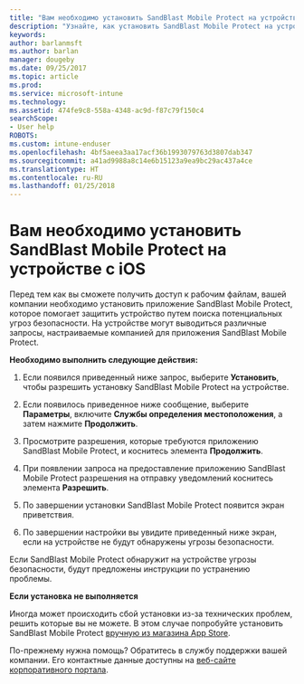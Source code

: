 ```yaml
---
title: "Вам необходимо установить SandBlast Mobile Protect на устройстве с iOS | Документы Майкрософт"
description: "Узнайте, как установить SandBlast Mobile Protect на устройстве с iOS."
keywords: 
author: barlanmsft
ms.author: barlan
manager: dougeby
ms.date: 09/25/2017
ms.topic: article
ms.prod: 
ms.service: microsoft-intune
ms.technology: 
ms.assetid: 474fe9c8-558a-4348-ac9d-f87c79f150c4
searchScope:
- User help
ROBOTS: 
ms.custom: intune-enduser
ms.openlocfilehash: 4bf5aeea3aa17acf36b1993079763d3807dab347
ms.sourcegitcommit: a41ad9988a8c14e6b15123a9ea9bc29ac437a4ce
ms.translationtype: HT
ms.contentlocale: ru-RU
ms.lasthandoff: 01/25/2018
---
```

# <a name="you-need-to-install-sandblast-mobile-protect-on-your-ios-device"></a>Вам необходимо установить SandBlast Mobile Protect на устройстве с iOS

Перед тем как вы сможете получить доступ к рабочим файлам, вашей компании необходимо установить приложение SandBlast Mobile Protect, которое помогает защитить устройство путем поиска потенциальных угроз безопасности. На устройстве могут выводиться различные запросы, настраиваемые компанией для приложения SandBlast Mobile Protect.

**Необходимо выполнить следующие действия:**

1.  Если появился приведенный ниже запрос, выберите **Установить**, чтобы разрешить установку SandBlast Mobile Protect на устройстве.

2. Если появилось приведенное ниже сообщение, выберите **Параметры**, включите **Службы определения местоположения**, а затем нажмите **Продолжить**.

3. Просмотрите разрешения, которые требуются приложению SandBlast Mobile Protect, и коснитесь элемента **Продолжить**.

4. При появлении запроса на предоставление приложению SandBlast Mobile Protect разрешения на отправку уведомлений коснитесь элемента **Разрешить**.

5. По завершении установки SandBlast Mobile Protect появится экран приветствия.

6. По завершении настройки вы увидите приведенный ниже экран, если на устройстве не будут обнаружены угрозы безопасности.

Если SandBlast Mobile Protect обнаружит на устройстве угрозы безопасности, будут предложены инструкции по устранению проблемы.

**Если установка не выполняется**

Иногда может происходить сбой установки из-за технических проблем, решить которые вы не можете. В этом случае попробуйте установить SandBlast Mobile Protect [вручную из магазина App Store](https://itunes.apple.com/app/sandblast-mobile-protect/id1006390797).

По-прежнему нужна помощь? Обратитесь в службу поддержки вашей компании. Его контактные данные доступны на [веб-сайте корпоративного портала](https://portal.manage.microsoft.com#HelpDeskDialog).
